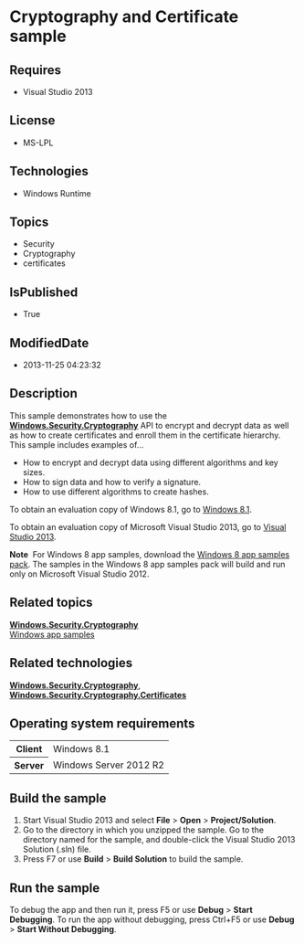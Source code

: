 # Cryptography and Certificate sample
## Requires
* Visual Studio 2013
## License
* MS-LPL
## Technologies
* Windows Runtime
## Topics
* Security
* Cryptography
* certificates
## IsPublished
* True
## ModifiedDate
* 2013-11-25 04:23:32
## Description

<div id="mainSection">
<p>This sample demonstrates how to use the <a href="http://msdn.microsoft.com/library/windows/apps/br241404">
<b>Windows.Security.Cryptography</b></a> API to encrypt and decrypt data as well as how to create certificates and enroll them in the certificate hierarchy. This sample includes examples of...</p>
<ul>
<li>How to encrypt and decrypt data using different algorithms and key sizes. </li><li>How to sign data and how to verify a signature. </li><li>How to use different algorithms to create hashes. </li></ul>
<p></p>
<p>To obtain an evaluation copy of Windows&nbsp;8.1, go to <a href="http://go.microsoft.com/fwlink/p/?linkid=301696">
Windows&nbsp;8.1</a>. </p>
<p>To obtain an evaluation copy of Microsoft Visual Studio&nbsp;2013, go to <a href="http://go.microsoft.com/fwlink/p/?linkid=301697">
Visual Studio&nbsp;2013</a>. </p>
<p></p>
<p class="note"><b>Note</b>&nbsp;&nbsp;For Windows&nbsp;8 app samples, download the <a href="http://go.microsoft.com/fwlink/p/?LinkId=301698">
Windows&nbsp;8 app samples pack</a>. The samples in the Windows&nbsp;8 app samples pack will build and run only on Microsoft Visual Studio&nbsp;2012.</p>
<p></p>
<h2><a id="related_topics"></a>Related topics</h2>
<dl><dt><a href="http://msdn.microsoft.com/library/windows/apps/br241404"><b>Windows.Security.Cryptography</b></a>
</dt><dt><a href="http://go.microsoft.com/fwlink/p/?LinkID=227694">Windows app samples</a>
</dt></dl>
<h2>Related technologies</h2>
<a href="http://msdn.microsoft.com/library/windows/apps/br241404"><b>Windows.Security.Cryptography</b></a>,
<a href="http://msdn.microsoft.com/library/windows/apps/br241476"><b>Windows.Security.Cryptography.Certificates</b></a>
<h2>Operating system requirements</h2>
<table>
<tbody>
<tr>
<th>Client</th>
<td><dt>Windows&nbsp;8.1 </dt></td>
</tr>
<tr>
<th>Server</th>
<td><dt>Windows Server&nbsp;2012&nbsp;R2 </dt></td>
</tr>
</tbody>
</table>
<h2>Build the sample</h2>
<p></p>
<ol>
<li>Start Visual Studio&nbsp;2013 and select <b>File</b> &gt; <b>Open</b> &gt; <b>Project/Solution</b>.
</li><li>Go to the directory in which you unzipped the sample. Go to the directory named for the sample, and double-click the Visual Studio&nbsp;2013 Solution (.sln) file.
</li><li>Press F7 or use <b>Build</b> &gt; <b>Build Solution</b> to build the sample. </li></ol>
<p></p>
<h2>Run the sample</h2>
<p>To debug the app and then run it, press F5 or use <b>Debug</b> &gt; <b>Start Debugging</b>. To run the app without debugging, press Ctrl&#43;F5 or use
<b>Debug</b> &gt; <b>Start Without Debugging</b>. </p>
</div>
